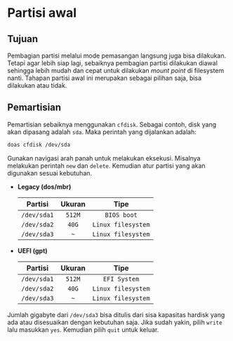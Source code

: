 # Partisi awal

## Tujuan

Pembagian partisi melalui mode pemasangan langsung juga bisa dilakukan. Tetapi agar lebih siap lagi, sebaiknya pembagian partisi dilakukan diawal sehingga lebih mudah dan cepat untuk dilakukan _mount point_ di filesystem nanti. Tahapan partisi awal ini merupakan sebagai pilihan saja, bisa dilakukan atau tidak.

## Pemartisian

Pemartisian sebaiknya menggunakan `cfdisk`. Sebagai contoh, disk yang akan dipasang adalah `sda`. Maka perintah yang dijalankan adalah:

```sh
doas cfdisk /dev/sda
```

Gunakan navigasi arah panah untuk melakukan eksekusi. Misalnya melakukan perintah `new` dan `delete`. Kemudian atur partisi yang akan digunakan sesuai kebutuhan.

- **Legacy (dos/mbr)**

  | **Partisi**           | **Ukuran** | **Tipe**                   |
  | :-------------------: | :--------: | :------------------------: |
  |      `/dev/sda1`      |   `512M`   |     `BIOS boot`            |
  |      `/dev/sda2`      |   `40G`    |     `Linux filesystem`     |
  |      `/dev/sda3`      |    `~`     |     `Linux filesystem`     |

- **UEFI (gpt)**

  | **Partisi**           | **Ukuran** | **Tipe**                   |
  | :-------------------: | :--------: | :------------------------: |
  |      `/dev/sda1`      |   `512M`   |     `EFI System`           |
  |      `/dev/sda2`      |   `40G`    |     `Linux filesystem`     |
  |      `/dev/sda3`      |    `~`     |     `Linux filesystem`     |


Jumlah gigabyte dari `/dev/sda3` bisa ditulis dari sisa kapasitas hardisk yang ada atau disesuaikan dengan kebutuhan saja. Jika sudah yakin, pilih `write` lalu masukkan `yes`. Kemudian pilih `quit` untuk keluar.
